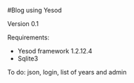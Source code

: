 #Blog using Yesod

Version 0.1

Requirements:
- Yesod framework 1.2.12.4
- Sqlite3

To do: json, login, list of years and admin